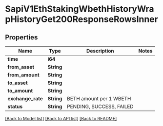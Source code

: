 # SapiV1EthStakingWbethHistoryWrapHistoryGet200ResponseRowsInner

## Properties

Name | Type | Description | Notes
------------ | ------------- | ------------- | -------------
**time** | **i64** |  | 
**from_asset** | **String** |  | 
**from_amount** | **String** |  | 
**to_asset** | **String** |  | 
**to_amount** | **String** |  | 
**exchange_rate** | **String** | BETH amount per 1 WBETH | 
**status** | **String** | PENDING, SUCCESS, FAILED | 

[[Back to Model list]](../README.md#documentation-for-models) [[Back to API list]](../README.md#documentation-for-api-endpoints) [[Back to README]](../README.md)


